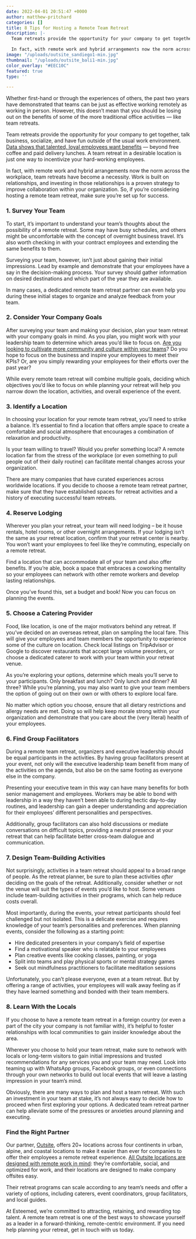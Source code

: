 ```yaml
---
date: 2022-04-01 20:51:47 +0000
author: matthew-pritchard
categories: []
title: 8 Tips for Hosting a Remote Team Retreat
description: |-
  Team retreats provide the opportunity for your company to get together, talk business, socialize, and have fun outside of the usual work environment. Data shows that talented, loyal employees want benefits ⁠— beyond free coffee and paid delivery lunches. A team retreat in a desirable location is just one way to incentivize your hard-working employees.

  In fact, with remote work and hybrid arrangements now the norm across the workplace, team retreats have become a necessity. Work is built on relationships, and investing in those relationships is a proven strategy to improve collaboration within your organization. So, if you’re considering hosting a remote team retreat, make sure you’re set up for success.
image: "/uploads/outsite_sandiego1-min.jpg"
thumbnail: "/uploads/outsite_bali1-min.jpg"
color_overlay: "#EEC10C"
featured: true
type: ''

---
```

Whether first-hand or through the experiences of others, the past two years have demonstrated that teams can be just as effective working remotely as working in person. However, this doesn’t mean that you should be losing out on the benefits of some of the more traditional office activities ⁠— like team retreats.

Team retreats provide the opportunity for your company to get together, talk business, socialize, and have fun outside of the usual work environment. [Data shows that talented, loyal employees want benefits](https://esteemed.io/blog/2021/11/04/how-to-find-a-talented-remote-team-for-your-startup/) ⁠— beyond free coffee and paid delivery lunches. A team retreat in a desirable location is just one way to incentivize your hard-working employees.

In fact, with remote work and hybrid arrangements now the norm across the workplace, team retreats have become a necessity. Work is built on relationships, and investing in those relationships is a proven strategy to improve collaboration within your organization. So, if you’re considering hosting a remote team retreat, make sure you’re set up for success.

### 1. Survey Your Team

To start, it’s important to understand your team’s thoughts about the possibility of a remote retreat. Some may have busy schedules, and others might be uncomfortable with the concept of overnight business travel. It’s also worth checking in with your contract employees and extending the same benefits to them.

Surveying your team, however, isn’t just about gaining their initial impressions. Lead by example and demonstrate that your employees have a say in the decision-making process. Your survey should gather information on desired destinations and which part of the year they are available.

In many cases, a dedicated remote team retreat partner can even help you during these initial stages to organize and analyze feedback from your team.

### 2. Consider Your Company Goals

After surveying your team and making your decision, plan your team retreat with your company goals in mind. As you plan, you might work with your leadership team to determine which areas you’d like to focus on. [Are you looking to cultivate more community and culture within your teams](https://esteemed.io/blog/2020/09/02/6-soft-skills-every-developer-needs-to-get-hired/)? Do you hope to focus on the business and inspire your employees to meet their KPIs? Or, are you simply rewarding your employees for their efforts over the past year?  
  
While every remote team retreat will combine multiple goals, deciding which objectives you’d like to focus on while planning your retreat will help you narrow down the location, activities, and overall experience of the event.

### 3. Identify a Location

In choosing your location for your remote team retreat, you’ll need to strike a balance. It’s essential to find a location that offers ample space to create a comfortable and social atmosphere that encourages a combination of relaxation and productivity.

Is your team willing to travel? Would you prefer something local? A remote location far from the stress of the workplace (or even something to pull people out of their daily routine) can facilitate mental changes across your organization.

There are many companies that have curated experiences across worldwide locations. If you decide to choose a remote team retreat partner, make sure that they have established spaces for retreat activities and a history of executing successful team retreats.

### 4. Reserve Lodging

Wherever you plan your retreat, your team will need lodging – be it house rentals, hotel rooms, or other overnight arrangements. If your lodging isn’t the same as your retreat location, confirm that your retreat center is nearby. You won’t want your employees to feel like they’re commuting, especially on a remote retreat.

Find a location that can accommodate all of your team and also offer benefits. If you’re able, book a space that embraces a coworking mentality so your employees can network with other remote workers and develop lasting relationships.  
  
Once you’ve found this, set a budget and book! Now you can focus on planning the events.

### 5. Choose a Catering Provider

Food, like location, is one of the major motivators behind any retreat. If you’ve decided on an overseas retreat, plan on sampling the local fare. This will give your employees and team members the opportunity to experience some of the culture on location. Check local listings on TripAdvisor or Google to discover restaurants that accept large volume preorders, or choose a dedicated caterer to work with your team within your retreat venue.

As you’re exploring your options, determine which meals you’ll serve to your participants. Only breakfast and lunch? Only lunch and dinner? All three? While you’re planning, you may also want to give your team members the option of going out on their own or with others to explore local fare.

No matter which option you choose, ensure that all dietary restrictions and allergy needs are met. Doing so will help keep morale strong within your organization and demonstrate that you care about the (very literal) health of your employees.

### 6. Find Group Facilitators

During a remote team retreat, organizers and executive leadership should be equal participants in the activities. By having group facilitators present at your event, not only will the executive leadership team benefit from many of the activities on the agenda, but also be on the same footing as everyone else in the company.

Presenting your executive team in this way can have many benefits for both senior management and employees. Workers may be able to bond with leadership in a way they haven’t been able to during hectic day-to-day routines, and leadership can gain a deeper understanding and appreciation for their employees’ different personalities and perspectives.

Additionally, group facilitators can also hold discussions or mediate conversations on difficult topics, providing a neutral presence at your retreat that can help facilitate better cross-team dialogue and communication.

### 7. Design Team-Building Activities

Not surprisingly, activities in a team retreat should appeal to a broad range of people. As the retreat planner, be sure to plan these activities _after_ deciding on the goals of the retreat. Additionally, consider whether or not the venue will suit the types of events you’d like to host. Some venues include team-building activities in their programs, which can help reduce costs overall.

Most importantly, during the events, your retreat participants should feel challenged but not isolated. This is a delicate exercise and requires knowledge of your team’s personalities and preferences. When planning events, consider the following as a starting point:

* Hire dedicated presenters in your company’s field of expertise
* Find a motivational speaker who is relatable to your employees
* Plan creative events like cooking classes, painting, or yoga
* Split into teams and play physical sports or mental strategy games
* Seek out mindfulness practitioners to facilitate meditation sessions

Unfortunately, you can’t please everyone, even at a team retreat. But by offering a range of activities, your employees will walk away feeling as if they have learned something and bonded with their team members.

### 8. Learn With the Locals

If you choose to have a remote team retreat in a foreign country (or even a part of the city your company is not familiar with), it’s helpful to foster relationships with local communities to gain insider knowledge about the area.

Wherever you choose to hold your team retreat, make sure to network with locals or long-term visitors to gain initial impressions and trusted recommendations for any services you and your team may need. Look into teaming up with WhatsApp groups, Facebook groups, or even connections through your own networks to build out local events that will leave a lasting impression in your team’s mind.

Obviously, there are many ways to plan and host a team retreat. With such an investment in your team at stake, it’s not always easy to decide how to proceed when first exploring your options. A dedicated team retreat partner can help alleviate some of the pressures or anxieties around planning and executing.

### Find the Right Partner

Our partner, [Outsite](https://bit.ly/3IPHHXC), offers 20+ locations across four continents in urban, alpine, and coastal locations to make it easier than ever for companies to offer their employees a remote retreat experience. [All Outsite locations are designed with remote work in mind](https://bit.ly/3IPHHXC): they’re comfortable, social, and optimized for work, and their locations are designed to make company offsites easy.

Their retreat programs can scale according to any team’s needs and offer a variety of options, including caterers, event coordinators, group facilitators, and local guides.

At Esteemed, we’re committed to attracting, retaining, and rewarding top talent. A remote team retreat is one of the best ways to showcase yourself as a leader in a forward-thinking, remote-centric environment. If you need help planning your retreat, get in touch with us today.